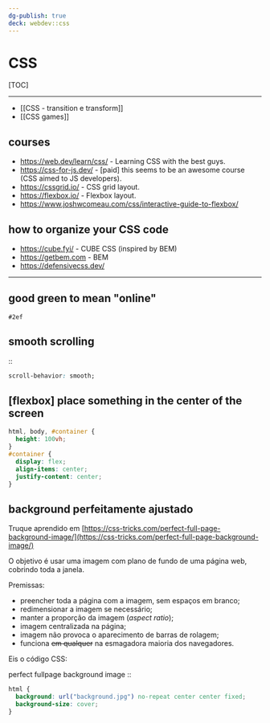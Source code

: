 ```yaml
---
dg-publish: true
deck: webdev::css
---
```

# CSS

[TOC]

---

- [[CSS - transition e transform]]
- [[CSS games]]


## courses

- <https://web.dev/learn/css/> - Learning CSS with the best guys.
- <https://css-for-js.dev/> - [paid] this seems to be an awesome course (CSS aimed to JS developers).
- <https://cssgrid.io/> - CSS grid layout.
- <https://flexbox.io/> - Flexbox layout.
- <https://www.joshwcomeau.com/css/interactive-guide-to-flexbox/>


## how to organize your CSS code

- <https://cube.fyi/> - CUBE CSS (inspired by BEM)
- <https://getbem.com> - BEM
- <https://defensivecss.dev/>

---

## good green to mean "online"

```
#2ef
```

<!-- basicblock-start oid="ObsRsO8RujveTSFrhYQjpQwk" -->
## smooth scrolling
::
```css
scroll-behavior: smooth;
```
<!-- basicblock-end -->


## [flexbox] place something in the center of the screen

```css
html, body, #container {
  height: 100vh;
}
#container {
  display: flex;
  align-items: center;
  justify-content: center;
}
```



## background perfeitamente ajustado

Truque aprendido em [https://css-tricks.com/perfect-full-page-background-image/](https://css-tricks.com/perfect-full-page-background-image/)

O objetivo é usar uma imagem com plano de fundo de uma página web, cobrindo toda a janela.

Premissas:
- preencher toda a página com a imagem, sem espaços em branco;
- redimensionar a imagem se necessário;
- manter a proporção da imagem (_aspect ratio_);
- imagem centralizada na página;
- imagem não provoca o aparecimento de barras de rolagem;
- funciona ~~em qualquer~~ na esmagadora maioria dos navegadores.

Eis o código CSS:

<!-- basicblock-start oid="Obs4sikA3Y4NWay2uozGSk7N" -->
perfect fullpage background image
::
```css
html {
  background: url("background.jpg") no-repeat center center fixed;
  background-size: cover;
}
```
<!-- basicblock-end -->
